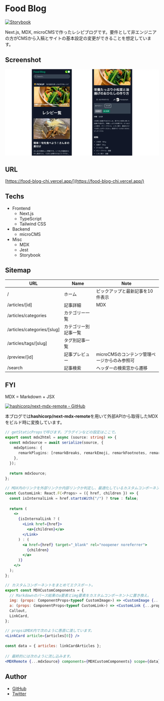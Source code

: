 # Food Blog

[![Storybook](https://github.com/x7ddf74479jn5/food-blog/actions/workflows/storybook.yml/badge.svg?branch=develop)](https://x7ddf74479jn5.github.io/food-blog/)

Next.js, MDX, microCMSで作ったレシピブログです。要件として非エンジニアの方がCMSから入稿とサイトの基本設定の変更ができることを想定しています。

## Screenshot

![Food Blog Screenshot](https://raw.githubusercontent.com/x7ddf74479jn5/next-portfolio/master/public/img/samples/food-blog-eyecatch.webp)

## URL

[https://food-blog-chi.vercel.app/](https://food-blog-chi.vercel.app/)

## Techs

- Frontend
  - Next.js
  - TypeScript
  - Tailwind CSS
- Backend
  - microCMS
- Misc
  - MDX
  - Jest
  - Storybook
  
## Sitemap

| URL                         | Name                 | Note                                         |
| --------------------------- | -------------------- | -------------------------------------------- |
| /                           | ホーム               | ピックアップと最新記事を10件表示             |
| /articles/[id]              | 記事詳細             | MDX                                          |
| /articles/categories        | カテゴリー一覧       |                                              |
| /articles/categories/[slug] | カテゴリー別記事一覧 |                                              |
| /articles/tags/[slug]       | タグ別記事一覧       |                                              |
| /preview/[id]               | 記事プレビュー       | microCMSのコンテンツ管理ページからのみ参照可 |
| /search                     | 記事検索             |  ヘッダーの検索窓から遷移                    |

## FYI

MDX = Markdown + JSX

[![hashicorp/next-mdx-remote - GitHub](https://gh-card.dev/repos/hashicorp/next-mdx-remote.svg)](https://github.com/hashicorp/next-mdx-remote)

本ブログでは**hashicorp/next-mdx-remote**を用いて外部APIから取得したMDXをビルド時に変換しています。

```ts
// getStaticPropsで呼びます。プラグインなどの設定はここで。
export const mdx2html = async (source: string) => {
  const mdxSource = await serialize(source, {
    mdxOptions: {
      remarkPlugins: [remarkBreaks, remarkEmoji, remarkFootnotes, remarkSlug, remarkUnwrapImages],
    },
  });

  return mdxSource;
};
```

```jsx
// MDX内のリンクを外部リンクか内部リンクか判定し、最適化しているカスタムコンポーネントの例です。
const CustomLink: React.FC<Props> = ({ href, children }) => {
  const isInternalLink = href.startsWith("/") ? true : false;

  return (
    <>
      {isInternalLink ? (
        <Link href={href}>
          <a>{children}</a>
        </Link>
      ) : (
        <a href={href} target="_blank" rel="noopener noreferrer">
          {children}
        </a>
      )}
    </>
  );
};
```

```jsx
// カスタムコンポーネントをまとめてエクスポート。
export const MDXCustomComponents = {
  // Markdownのパース結果のa要素とimg要素をカスタムコンポーネントに置き換え。
  img: (props: ComponentProps<typeof CustomImage>) => <CustomImage {...props} />,
  a: (props: ComponentProps<typeof CustomLink>) => <CustomLink {...props} />,
  Callout,
  LinkCard,
};
```

```jsx
// propsはMDX内で次のように愚直に渡しています。
<LinkCard article={articles[0]} />

const data = { articles: linkCardArticles };

// 最終的には次のように流し込みます。
<MDXRemote {...mdxSource} components={MDXCustomComponents} scope={data} />
```

## Author

- [GitHub](https://github.com/x7ddf74479jn5)
- [Twitter](https://twitter.com/pandashark6)
